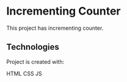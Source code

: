 # Incrementing Counter
This project has incrementing counter.

## Technologies
Project is created with:

HTML 
CSS
JS

